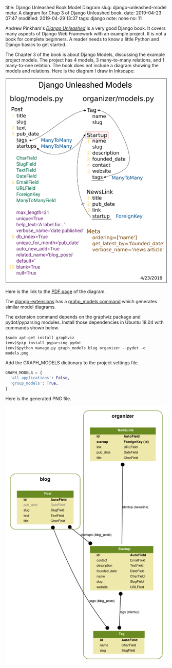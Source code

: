 title: Django Unleashed Book Model Diagram
slug: django-unleashed-model
meta: A diagram for Chap 3 of Django Unleashed book.
date: 2019-04-23 07:47
modified: 2019-04-29 13:37
tags: django
note: none
no: 11


Andrew Pinkham's 
[*Django Unleashed*](https://www.amazon.com/gp/product/0321985079/ref=ppx_od_dt_b_asin_title_s00?ie=UTF8&psc=1)
 is a very good Django book. It covers many aspects of Django Web Framework with an example project. It 
is not a book for complete beginners. A reader needs to know a little Python and Django basics to get started.

The Chapter 3 of the book is about Django Models, discussing the example project models. 
The project has 4 models, 3 many-to-many relations, and 1 many-to-one relation. The book does not 
include a diagram showing the models and relations. Here is the diagram I draw in Inkscape:

<div style="max-width:800px">
  <img class="img-fluid" src="/images/django-unleashed-models.svg" alt="django unleashed models"> 
</div>

Here is the link to the [PDF page](/files/django-unleashed-models.pdf) of the diagram.

The 
[django-extensions](https://django-extensions.readthedocs.io/) has a 
[grahp_models command](https://django-extensions.readthedocs.io/en/latest/graph_models.html) which 
generates similar model diagrams. 

The extension command depends on the graphviz package and pydot/pyparsing modules.  Install those 
dependencies in Ubuntu 18.04 with commands shown below. 

```
$sudo apt-get install graphviz
(env)$pip install pyparsing pydot
(env)$python manage.py graph_models blog organizer --pydot -o models.png
```

Add the GRAPH_MODELS dictionary to the project settings file. 

```python
GRAPH_MODELS = {
  'all_applications': False, 
  'group_models': True,
}
```

Here is the generated PNG file. 

<div style="max-width:800px">
  <img class="img-fluid" src="/images/django-unleashed-models.png" alt="django unleashed models"> 
</div>
